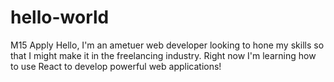 # hello-world
M15 Apply
Hello, I'm an ametuer web developer looking to hone my skills so that I might make it in the freelancing industry. Right now I'm learning how to use React to develop powerful web applications!
